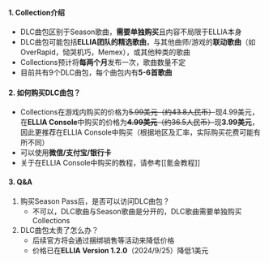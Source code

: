 #### 1. Collection介绍
- DLC曲包区别于Season歌曲，**需要单独购买**且内容不局限于ELLIA本身
- DLC曲包可能包括**ELLIA团队的精选歌曲**，与其他曲师/游戏的**联动歌曲**（如OverRapid，恸哭机巧，Memex），或其他种类的歌曲
- Collections预计将**每两个月**发布一次，歌曲数量不定
- 目前共有9个DLC曲包，每个曲包内有**5-6首歌曲**

#### 2. 如何购买DLC曲包？
- Collections在游戏内购买的价格为~~5.99美元（约43.8人民币）~~现4.99美元，在**ELLIA Console**中购买的价格为~~**4.99美元**（约36.5人民币）~~现**3.99美元**，因此更推荐在ELLIA Console中购买（根据地区及汇率，实际购买花费可能有所不同）
- 可以使用**微信/支付宝/银行卡**
- 关于在ELLIA Console中购买的教程，请参考[[氪金教程]]

#### 3. Q&A
1. 购买Season Pass后，是否可以访问DLC曲包？
	- 不可以，DLC歌曲与Season歌曲是分开的，DLC歌曲需要单独购买Collections
2. DLC曲包太贵了怎么办？
	- 后续官方将会通过捆绑销售等活动来降低价格
	- 价格已在**ELLIA Version 1.2.0**（2024/9/25）降低1美元